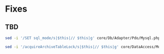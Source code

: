 # Fixes

## TBD

```sh
sed -i '/SET sql_mode/s|$this|// $this|g' core/Db/Adapter/Pdo/Mysql.php
```

```sh
sed -i '/acquireArchiveTableLock/s|$this|// $this|g' core/DataAccess/Model.php
```

